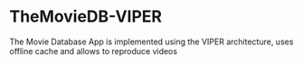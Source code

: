# TheMovieDB-VIPER
The Movie Database App is implemented using the VIPER architecture, uses offline cache and allows to reproduce videos 
